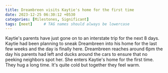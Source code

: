 ```yaml
---
title: Dreambreen visits Kaytie's home for the first time
date: 2023-12-25 06:30:12 +0530
categories: [Milestones, Significant]
tags: [meet]     # TAG names should always be lowercase
---
```


Kaytie's parents have just gone on to an interstate trip for the next 8 days. Kaytie had been planning to sneak Dreambreen into his home for the last few weeks and the day is finally here. Dreambreen reaches around 6pm the day his parents had left and ducks around the cars to ensure that no peeking neighbors spot her. She enters Kaytie's home for the first time. They hug a long time. It's quite cold but together they feel warm.
